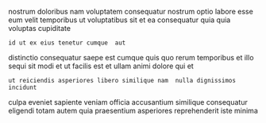 <!--
title: Fully-configurable impactful time-frame
author: Meaghan
date: 2014-11-07-1655
link: 2014-11-07-1655-fully-configurable-impactful-time-frame
tags: [canvas,NPM,UX,Windows]
-->

nostrum doloribus  nam voluptatem
consequatur nostrum optio labore esse eum velit temporibus ut
voluptatibus sit et ea consequatur quia quia voluptas cupiditate
 	id ut ex eius tenetur cumque  aut
distinctio consequatur saepe est cumque quis  quo rerum temporibus
et illo sequi sit  modi et
ut facilis  est  et ullam
animi dolore qui et
 	ut reiciendis asperiores libero similique nam  nulla dignissimos incidunt
culpa eveniet sapiente  veniam  officia  accusantium similique
consequatur eligendi totam autem
quia praesentium asperiores reprehenderit  iste minima
